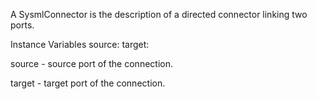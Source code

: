 A SysmlConnector is the description of a directed connector linking two ports.

Instance Variables
	source:		<SysmlPortInstance>
	target:		<SysmlPortInstance>

source
	- source port of the connection.

target
	- target port of the connection.
